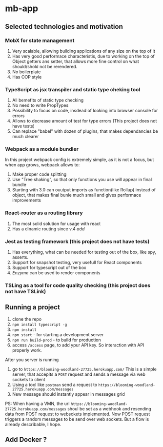 # mb-app

## Selected technologies and motivation

### MobX for state management
1. Very scalable, allowing building applications of any size on the top of it
2. Has very good performace characteristis, due to working on the top of Object getters ans setter, that allows more fine control on what should/shold not be rerendered.
3. No boilerplate
4. Has OOP style

### TypeScript as jsx transpiler and static type cheking tool
1. All bemefits of static type checking
2. No need to write PropTypes
3. Possibility to focus on code, insdead of looking into browser console for errors
4. Allows to decrease amount of test for type errors (This project does not have tests)
5. Can replace "babel" with dozen of plugins, that makes dependancies be much clearer

### Webpack as a module bundler
In this project webpack config is extremely simple, as it is not a focus, but when app grows, webpack allows to:
1. Make proper code splitting
2. Use "Tree shaking", so that only functions you use will appear in final bundle
3. Starting with 3.0 can ouutput imports as function(like Rollup) instead of object, that makes final bunle much small and gives performace improvements

### React-router as a routing library
1. The most solid solution for usage with react
2. Has a dinamic routing since v.4 *add*

### Jest as testing framework (this project does not have tests)
1. Has everything, what can be needed for testing out of the box, like spy, asserts.
2. Support for snapshot testing, very usefull for React components
3. Support for typescript out of the box
4. *Enzyme* can be used to render components

### TSLing as a tool for code quality checking (this project does not have TSLink)


## Running a project

1. clone the repo
2. `npm install typescript -g`
3. `npm install`
4. `npm start` - for starting a development server
5. `npm run build-prod` - to build for production
6. access `/access` page, to add ypur API key. So interaction with API properly work.

After you server is running
1. go to `https://blooming-woodland-27725.herokuapp.com/` This is a simple server, that acceplts a `POST` request and sends a message via web sockets to client
2. Using a tool like `postman` send a request to `https://blooming-woodland-27725.herokuapp.com/messages`
3. New message should instantly appear in messages grid

PS: When having a VMN, the url `https://blooming-woodland-27725.herokuapp.com/messages` shoul be set as a webhook and resending data from POST request to websokets implemented. Now POST request triggers a random messages to be send over web sockets. But a flow is already describable, I hope.

## Add Docker ?